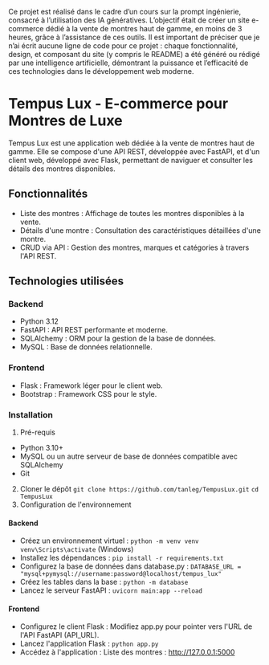 Ce projet est réalisé dans le cadre d’un cours sur la prompt ingénierie, consacré à l’utilisation des IA génératives.
L’objectif était de créer un site e-commerce dédié à la vente de montres haut de gamme, en moins de 3 heures, grâce à l’assistance de ces outils.
Il est important de préciser que je n’ai écrit aucune ligne de code pour ce projet : chaque fonctionnalité, design, et composant du site (y compris le README) a été généré ou rédigé par une intelligence artificielle, démontrant la puissance et l’efficacité de ces technologies dans le développement web moderne.


# Tempus Lux - E-commerce pour Montres de Luxe
Tempus Lux est une application web dédiée à la vente de montres haut de gamme. Elle se compose d'une API REST, développée avec FastAPI, et d'un client web, développé avec Flask, permettant de naviguer et consulter les détails des montres disponibles.

## Fonctionnalités
- Liste des montres : Affichage de toutes les montres disponibles à la vente.
- Détails d'une montre : Consultation des caractéristiques détaillées d'une montre.
- CRUD via API : Gestion des montres, marques et catégories à travers l'API REST.

## Technologies utilisées
### Backend
- Python 3.12
- FastAPI : API REST performante et moderne.
- SQLAlchemy : ORM pour la gestion de la base de données.
- MySQL : Base de données relationnelle.
### Frontend
- Flask : Framework léger pour le client web.
- Bootstrap : Framework CSS pour le style.
### Installation
1. Pré-requis
- Python 3.10+
- MySQL ou un autre serveur de base de données compatible avec SQLAlchemy
- Git
2. Cloner le dépôt
```git clone https://github.com/tanleg/TempusLux.git```
```cd TempusLux```
3. Configuration de l'environnement
#### Backend
- Créez un environnement virtuel :
```python -m venv venv```
```venv\Scripts\activate``` (Windows)
- Installez les dépendances :
```pip install -r requirements.txt```
- Configurez la base de données dans database.py :
```DATABASE_URL = "mysql+pymysql://username:password@localhost/tempus_lux"```
- Créez les tables dans la base :
```python -m database```
- Lancez le serveur FastAPI :
```uvicorn main:app --reload```
#### Frontend
- Configurez le client Flask :
Modifiez app.py pour pointer vers l'URL de l'API FastAPI (API_URL).
- Lancez l'application Flask :
```python app.py```
- Accédez à l'application :
Liste des montres : http://127.0.0.1:5000
